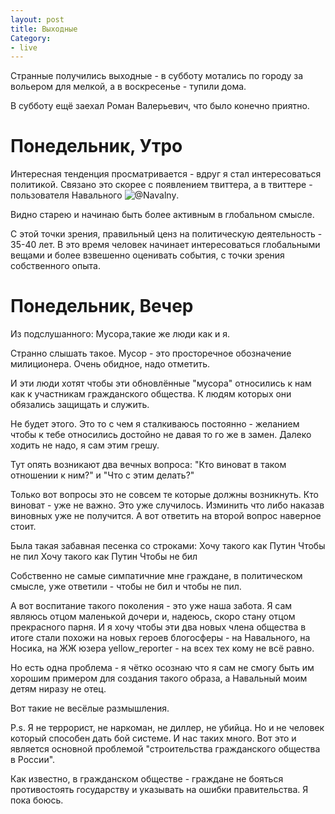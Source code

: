 ```yaml
---
layout: post
title: Выходные
Category:
- live
---
```

Странные получились выходные - в субботу мотались по городу за вольером для мелкой, а в воскресенье - тупили дома.

В субботу ещё заехал Роман Валерьевич, что было конечно приятно.

# Понедельник, Утро

Интересная тенденция просматривается - вдруг я стал интересоваться политикой. Связано это скорее с появлением твиттера, а в твиттере - пользователя Навального ![@Navalny](http://www.twitter.com/navalny).

Видно старею и начинаю быть более активным в глобальном смысле.

С этой точки зрения, правильный ценз на политическую деятельность - 35-40 лет. В это время человек начинает интересоваться глобальными вещами и более взвешенно оценивать события, с точки зрения собственного опыта.

# Понедельник, Вечер

Из подслушанного:
    Мусора,такие же люди как и я.    

Странно слышать такое. Мусор - это просторечное обозначение милиционера. Очень обидное, надо отметить.

И эти люди хотят чтобы эти обновлённые "мусора" относились к нам как к участникам гражданского общества. К людям которых они обязались защищать и служить.

Не будет этого. Это то с чем я сталкиваюсь постоянно - желанием чтобы к тебе относились достойно не давая то го же в замен. Далеко ходить не надо, я сам этим грешу.

Тут опять возникают два вечных вопроса: "Кто виноват в таком отношении к ним?" и "Что с этим делать?"

Только вот вопросы это не совсем те которые должны возникнуть. Кто виноват - уже не важно. Это уже случилось. Изминить что либо наказав виновных уже не получится. А вот ответить на второй вопрос наверное стоит.

Была такая забавная песенка со строками:
    Хочу такого как Путин
    Чтобы не пил
    Хочу такого как Путин
    Чтобы не бил

Собственно не самые симпатичние мне граждане, в политическом смысле, уже ответили - чтобы не бил и чтобы не пил.

А вот воспитание такого поколения - это уже наша забота. Я сам являюсь отцом маленькой дочери и, надеюсь, скоро стану отцом прекрасного парня. И я хочу чтобы эти два новых члена общества в итоге стали похожи на новых героев блогосферы - на Навального, на Носика, на ЖЖ юзера yellow_reporter - на всех тех кому не всё равно.

Но есть одна проблема - я чётко осознаю что я сам не смогу быть им хорошим примером для создания такого образа, а Навальный моим детям ниразу не отец.

Вот такие не весёлые размышления.

P.s. Я не террорист, не наркоман, не диллер, не убийца. Но и не человек который способен дать бой системе. И нас таких много. Вот это и является основной проблемой "строительства гражданского общества в России".

Как известно, в гражданском обществе - граждане не бояться противостоять государству и указывать на ошибки правительства. Я пока боюсь.